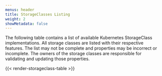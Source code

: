```yaml
---
menus: header
title: StorageClasses Listing
weight: 2
showMetadata: false
---
```


The following table contains a list of available Kubernetes StorageClass implementations. All storage classes are listed with their respective features.  The list may not be complete and properties may be incorrect or incomplete. The owners of the storage classes are responsible for validating and updating those properties.

{{< render-storageclass-table >}}
